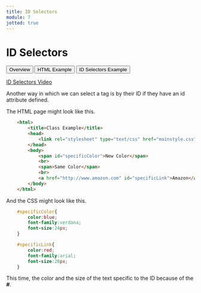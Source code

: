 ```yaml
---
title: ID Selectors
module: 7
jotted: true
---
```


# ID Selectors

<div class="tab">
    <button class="tablinks active" onclick="openTab(event, 'Overview')">Overview</button>
    <button class="tablinks" onclick="openTab(event, 'HTML')">HTML Example</button>
    <button class="tablinks" onclick="openTab(event, 'CSS')">ID Selectors Example</button>
</div>

<!-- Tab content -->
<div id="Overview" class="tabcontent" style="display:block">

<p><a href="//www.youtube.com/embed/Zfb_V1-lI1E" data-lity>ID Selectors Video</a></p>

<p>Another way in which we can select a tag is by their ID if they have an id attribute defined. </p>

</div>

<div id="HTML" class="tabcontent">

<p>The HTML page might look like this.</p>

<div class="tabhtml" markdown="1">

```html
    <html>
        <title>Class Example</title>
        <head>
            <link rel="stylesheet" type="text/css" href="mainstyle.css">
        </head>
        <body>
            <span id="specificColor">New Color</span>
            <br>
            <span>Same Color</span>
            <br>
            <a href="http://www.amazon.com" id="specificLink">Amazon</a>
        </body>
    </html>
```

</div>

</div>

<div id="CSS" class="tabcontent">

<p>And the CSS might look like this.</p>

<div class="tabhtml" markdown="1">

```css
    #specificColor{
        color:blue;
        font-family:verdana;
        font-size:24px;
    }

    #specificLink{
        color:red;
        font-family:arial;
        font-size:28px;
    }
```

</div>

<p>This time, the color and the size of the text specific to the ID because of the <b>#</b>.</p>

</div>